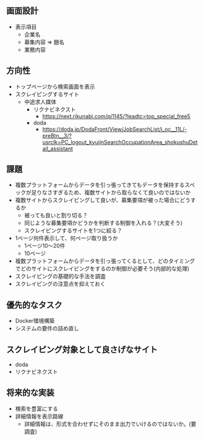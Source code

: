 ## 画面設計
- 表示項目
  - 企業名
  - 募集内容 => 題名
  - 業務内容

## 方向性
- トップページから検索画面を表示
- スクレイピングするサイト
  - 中途求人媒体
    - リクナビネクスト
      - https://next.rikunabi.com/pj1145/?leadtc=top_special_free5
    - doda
      - https://doda.jp/DodaFront/View/JobSearchList/j_oc__11L/-preBtn__3/?usrclk=PC_logout_kyujinSearchOccupationArea_shokushuDetail_assistant

## 課題
- 複数プラットフォームからデータを引っ張ってきてもデータを保持するスペックが足りなさすぎるため、複数サイトから取らなくて良いのではないか
- 複数サイトからスクレイピングして良いが、募集要項が被った場合にどうするか
  - 被っても良いと割り切る？
  - 同じような募集要項かどうかを判断する制御を入れる？(大変そう)
  - スクレイピングするサイトを1つに絞る？
- 1ページ何件表示して、何ページ取り扱うか
  - 1ページ10～20件
  - 10ページ
- 複数プラットフォームからデータを引っ張ってくるとして、どのタイミングでどのサイトにスクレイピングをするのか制御が必要そう(内部的な処理)
- スクレイピングの基礎的な手法を調査
- スクレイピングの注意点を抑えておく

## 優先的なタスク
- Docker環境構築
- システムの要件の詰め直し

## スクレイピング対象として良さげなサイト
- doda
- リクナビネクスト

## 将来的な実装
- 検索を豊富にする
- 詳細情報を表示路線
  - 詳細情報は、形式を合わせずにそのまま出力でいけるのではないか。(要調査)
